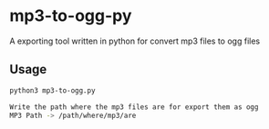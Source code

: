 # mp3-to-ogg-py
A exporting tool written in python for convert mp3 files to ogg files

## Usage
```bash
python3 mp3-to-ogg.py

Write the path where the mp3 files are for export them as ogg
MP3 Path -> /path/where/mp3/are
```



